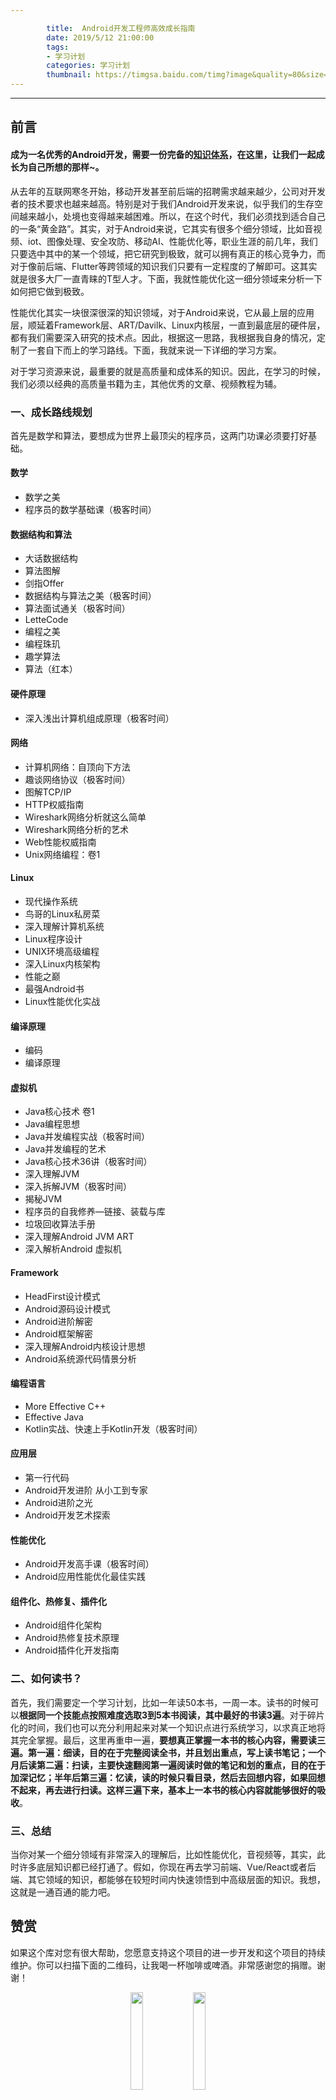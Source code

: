 ```yaml
---

		title:  Android开发工程师高效成长指南
		date: 2019/5/12 21:00:00   
		tags: 
		- 学习计划
		categories: 学习计划
		thumbnail: https://timgsa.baidu.com/timg?image&quality=80&size=b9999_10000&sec=1557665970516&di=b58d306a0db07efca58f8c9b655f5c13&imgtype=0&src=http%3A%2F%2Fimg02.tooopen.com%2Fimages%2F20160520%2Ftooopen_sl_055418231108.jpg
---
```


---

## 前言

#### 成为一名优秀的Android开发，需要一份完备的[知识体系](https://github.com/JsonChao/Awesome-Android-Exercise)，在这里，让我们一起成长为自己所想的那样~。

从去年的互联网寒冬开始，移动开发甚至前后端的招聘需求越来越少，公司对开发者的技术要求也越来越高。特别是对于我们Android开发来说，似乎我们的生存空间越来越小，处境也变得越来越困难。所以，在这个时代，我们必须找到适合自己的一条“黄金路”。其实，对于Android来说，它其实有很多个细分领域，比如音视频、iot、图像处理、安全攻防、移动AI、性能优化等，职业生涯的前几年，我们只要选中其中的某一个领域，把它研究到极致，就可以拥有真正的核心竞争力，而对于像前后端、Flutter等跨领域的知识我们只要有一定程度的了解即可。这其实就是很多大厂一直青睐的T型人才。下面，我就性能优化这一细分领域来分析一下如何把它做到极致。

性能优化其实一块很深很深的知识领域，对于Android来说，它从最上层的应用层，顺延着Framework层、ART/Davilk、Linux内核层，一直到最底层的硬件层，都有我们需要深入研究的技术点。因此，根据这一思路，我根据我自身的情况，定制了一套自下而上的学习路线。下面，我就来说一下详细的学习方案。

对于学习资源来说，最重要的就是高质量和成体系的知识。因此，在学习的时候，我们必须以经典的高质量书籍为主，其他优秀的文章、视频教程为辅。


### 一、成长路线规划

首先是数学和算法，要想成为世界上最顶尖的程序员，这两门功课必须要打好基础。

#### 数学

- 数学之美
- 程序员的数学基础课（极客时间）


#### 数据结构和算法

- 大话数据结构
- 算法图解
- 剑指Offer
- 数据结构与算法之美（极客时间）
- 算法面试通关（极客时间）
- LetteCode
- 编程之美
- 编程珠玑
- 趣学算法
- 算法（红本）


#### 硬件原理

- 深入浅出计算机组成原理（极客时间）


#### 网络

- 计算机网络：自顶向下方法
- 趣谈网络协议（极客时间）
- 图解TCP/IP
- HTTP权威指南
- Wireshark网络分析就这么简单
- Wireshark网络分析的艺术
- Web性能权威指南
- Unix网络编程：卷1


#### Linux

- 现代操作系统
- 鸟哥的Linux私房菜
- 深入理解计算机系统
- Linux程序设计
- UNIX环境高级编程
- 深入Linux内核架构
- 性能之巅
- 最强Android书
- Linux性能优化实战


#### 编译原理

- 编码
- 编译原理


#### 虚拟机

- Java核心技术 卷1
- Java编程思想
- Java并发编程实战（极客时间）
- Java并发编程的艺术
- Java核心技术36讲（极客时间）
- 深入理解JVM
- 深入拆解JVM（极客时间）
- 揭秘JVM
- 程序员的自我修养—链接、装载与库
- 垃圾回收算法手册
- 深入理解Android JVM ART
- 深入解析Android 虚拟机


#### Framework

- HeadFirst设计模式
- Android源码设计模式
- Android进阶解密
- Android框架解密
- 深入理解Android内核设计思想
- Android系统源代码情景分析


#### 编程语言

- More Effective C++
- Effective Java
- Kotlin实战、快速上手Kotlin开发（极客时间）


#### 应用层

- 第一行代码
- Android开发进阶 从小工到专家
- Android进阶之光
- Android开发艺术探索


#### 性能优化

- Android开发高手课（极客时间）
- Android应用性能优化最佳实践


#### 组件化、热修复、插件化

- Android组件化架构
- Android热修复技术原理
- Android插件化开发指南


### 二、如何读书？

首先，我们需要定一个学习计划，比如一年读50本书，一周一本。读书的时候可以**根据同一个技能点按照难度选取3到5本书阅读，其中最好的书读3遍**。对于碎片化的时间，我们也可以充分利用起来对某一个知识点进行系统学习，以求真正地将其完全掌握。最后，这里再重申一遍，**要想真正掌握一本书的核心内容，需要读三遍。第一遍：细读，目的在于完整阅读全书，并且划出重点，写上读书笔记；一个月后读第二遍：扫读，主要快速翻阅第一遍阅读时做的笔记和划的重点，目的在于加深记忆；半年后第三遍：忆读，读的时候只看目录，然后去回想内容，如果回想不起来，再去进行扫读。这样三遍下来，基本上一本书的核心内容就能够很好的吸收**。


### 三、总结

当你对某一个细分领域有非常深入的理解后，比如性能优化，音视频等，其实，此时许多底层知识都已经打通了。假如，你现在再去学习前端、Vue/React或者后端、其它领域的知识，都能够在较短时间内快速领悟到中高级层面的知识。我想，这就是一通百通的能力吧。



## 赞赏

如果这个库对您有很大帮助，您愿意支持这个项目的进一步开发和这个项目的持续维护。你可以扫描下面的二维码，让我喝一杯咖啡或啤酒。非常感谢您的捐赠。谢谢！

<div align="center">
<img src="https://raw.githubusercontent.com/JsonChao/Awesome-Android-Interview/master/screenshot/wexin_play.jpg" width=20%><img src="https://raw.githubusercontent.com/JsonChao/Awesome-Android-Interview/master/screenshot/Apaliy.jpg" width=20%>
</div>


----

## Contanct Me

###  ●  微信：

> 欢迎关注我的微信：`bcce5360`  

###  ●  微信群：

> **微信群如果不能扫码加入，麻烦大家想进微信群的朋友们，加我微信拉你进群。**

<div align="center">
<img src="https://raw.githubusercontent.com/JsonChao/Awesome-Android-Interview/master/screenshot/wexin_qrcode.jpg" width=35%>
</div>
        

###  ●  QQ群：

> 2千人QQ群，**Awesome-Android学习交流群，QQ群号：959936182**， 欢迎大家加入~


### About me

- #### Email: [chao.qu521@gmail.com]()
- #### Blog: [https://jsonchao.github.io/](https://jsonchao.github.io/)
- #### 掘金: [https://juejin.im/user/5a3ba9375188252bca050ade](https://juejin.im/user/5a3ba9375188252bca050ade)
    


#### 很感谢您阅读这篇文章，希望您能将它分享给您的朋友或技术群，这对我意义重大。

#### 希望我们能成为朋友，在 [Github](https://github.com/JsonChao)、[掘金](https://juejin.im/user/5a3ba9375188252bca050ade)上一起分享知识。。

